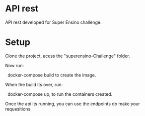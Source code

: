 # API rest 

API rest developed for Super Ensino challenge.

# Setup
 Clone the project, acess the "superensino-Challenge" folder.

Now run:&nbsp;

&nbsp; docker-compose build to create the image.&nbsp;

 When the build its over, run:&nbsp;

&nbsp; docker-compose up, to run the containers created.

Once the api its running, you can use the endpoints do make your requesitions.
 
